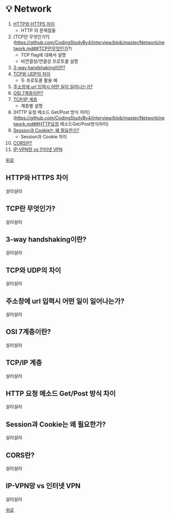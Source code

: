 ﻿
# 💡  Network
1.  [HTTP와 HTTPS 차이](https://github.com/CodingStudyBy4/Interview/blob/master/Network/network.md##HTTP와HTTPS차이)    
	- HTTP 의 문제점들    
2.  [TCP란 무엇인가?] (https://github.com/CodingStudyBy4/Interview/blob/master/Network/network.md##TCP란무엇인가?)        
	- TCP flag에 대해서 설명    
	- 비연결성/연결성 프로토콜 설명    
3.  [3-way handshaking이란? ](https://github.com/CodingStudyBy4/Interview/blob/master/Network/network.md##3-wayhandshaking이란?)       
4. [TCP와 UDP의 차이](https://github.com/CodingStudyBy4/Interview/blob/master/Network/network.md##TCP와UDP의차이)         
	- 두 프로토콜 활용 예    
5. [주소창에 url 입력시 어떤 일이 일어나는가?](https://github.com/CodingStudyBy4/Interview/blob/master/Network/network.md##주소창에url입력시어떤일이일어나는가?)        
6.  [OSI 7계층이란?](https://github.com/CodingStudyBy4/Interview/blob/master/Network/network.md##OSI7계층이란?)        
7.  [TCP/IP 계층](https://github.com/CodingStudyBy4/Interview/blob/master/Network/network.md##TCP/IP계층)        
	- 계층별 설명    
8.  [HTTP 요청 메소드 Get/Post 방식 차이](https://github.com/CodingStudyBy4/Interview/blob/master/Network/network.md##HTTP요청 메소드Get/Post방식차이)        
9.  [Session과 Cookie는 왜 필요한가?](https://github.com/CodingStudyBy4/Interview/blob/master/Network/network.md##Session과Cookie는왜필요한가?)        
	- Session과 Cookie 차이    
10.  [CORS란?](https://github.com/CodingStudyBy4/Interview/blob/master/Network/network.md##CORS란?)        
11.  [IP-VPN망 vs 인터넷 VPN](https://github.com/CodingStudyBy4/Interview/blob/master/Network/network.md##IP-VPN망vs인터넷VPN)        
    
[뒤로](https://github.com/CodingStudyBy4/Interview/blob/master/README.md##💡네트워크)


## HTTP와 HTTPS 차이    
샬라샬라
## TCP란 무엇인가?    
샬라샬라
## 3-way handshaking이란?    
샬라샬라
## TCP와 UDP의 차이     
샬라샬라
## 주소창에 url 입력시 어떤 일이 일어나는가?    
샬라샬라
## OSI 7계층이란?    
샬라샬라
## TCP/IP 계층    
샬라샬라
## HTTP 요청 메소드 Get/Post 방식 차이     
샬라샬라
## Session과 Cookie는 왜 필요한가?    
샬라샬라
## CORS란?    
샬라샬라
## IP-VPN망 vs 인터넷 VPN     
샬라샬라

[위로](#💡Network)
